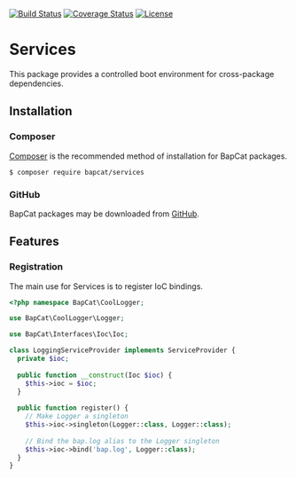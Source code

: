 [![Build Status](https://travis-ci.org/BapCat/Services.svg?branch=1.0.0)](https://travis-ci.org/BapCat/Services)
[![Coverage Status](https://coveralls.io/repos/BapCat/Services/badge.svg?branch=1.0.0)](https://coveralls.io/r/BapCat/Services?branch=1.0.0)
[![License](https://img.shields.io/packagist/l/BapCat/Services.svg)](https://img.shields.io/packagist/l/BapCat/Services.svg)

# Services
This package provides a controlled boot environment for cross-package dependencies.

## Installation

### Composer
[Composer](https://getcomposer.org/) is the recommended method of installation for BapCat packages.

```
$ composer require bapcat/services
```

### GitHub

BapCat packages may be downloaded from [GitHub](https://github.com/BapCat/Services/).

## Features

### Registration
The main use for Services is to register IoC bindings.

```php
<?php namespace BapCat\CoolLogger;

use BapCat\CoolLogger\Logger;

use BapCat\Interfaces\Ioc\Ioc;

class LoggingServiceProvider implements ServiceProvider {
  private $ioc;
  
  public function __construct(Ioc $ioc) {
    $this->ioc = $ioc;
  }
  
  public function register() {
    // Make Logger a singleton
    $this->ioc->singleton(Logger::class, Logger::class);
    
    // Bind the bap.log alias to the Logger singleton
    $this->ioc->bind('bap.log', Logger::class);
  }
}
```
